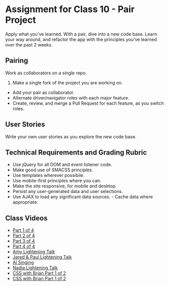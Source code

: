 # Assignment for Class 10 - Pair Project

Apply what you've learned. With a pair, dive into a new code base. Learn your way around, and refactor the app with the principles you've learned over the past 2 weeks.

## Pairing
Work as collaborators on a single repo.
1. Make a single fork of the project you are working on.
- Add your pair as collaborator.
- Alternate driver/navigator roles with each major feature.
- Create, review, and merge a Pull Request for each feature, as you switch roles.


## User Stories
Write your own user stories as you explore the new code base.

## Technical Requirements and Grading Rubric
 - Use jQuery for all DOM and event listener code.
 - Make good use of SMACSS principles.
 - Use templates wherever possibile.
 - Use mobile-first principles where you can.
 - Make the site responsive, for mobile and desktop.
 - Persist any user-generated data and user selections.
 - Use AJAX to load any significant data sources.  - Cache data where appropriate.

## Class Videos
 - [Part 1 of 4](https://youtu.be/Yo9YQH59hg4)
 - [Part 2 of 4](https://youtu.be/h9naoCC1PnA)
 - [Part 3 of 4](https://youtu.be/pa7bCFr4LTY)
 - [Part 4 of 4](https://youtu.be/RGHCUWU_laQ)
 - [Amy Lightening Talk](https://youtu.be/_bnp52YUWLw)
 - [Jared & Paul Lightening Talk](https://youtu.be/vbd0V6TSiDw)
 - [Al Singing](https://youtu.be/4zJyZbF4sJ8)
 - [Nadia Lightening Talk](https://youtu.be/HTG3GyclR4s)
 - [CSS with Brian Part 1 of 2](https://youtu.be/7Ty7i5B_8eU)
 - [CSS with Brian Part 1 of 2](https://youtu.be/dnrkGrG-l34)
